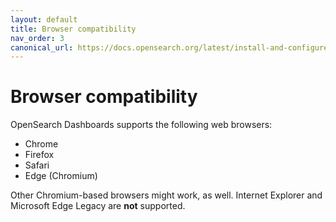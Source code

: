 ```yaml
---
layout: default
title: Browser compatibility
nav_order: 3
canonical_url: https://docs.opensearch.org/latest/install-and-configure/install-dashboards/index/
---
```


# Browser compatibility

OpenSearch Dashboards supports the following web browsers:

- Chrome
- Firefox
- Safari
- Edge (Chromium)

Other Chromium-based browsers might work, as well. Internet Explorer and Microsoft Edge Legacy are **not** supported.
